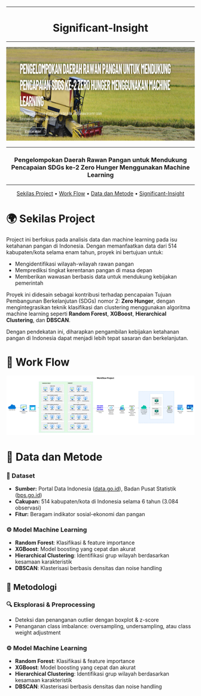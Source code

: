 <div align="center">

---
# Significant-Insight
---

  <img width="1920" height="250" src="https://github.com/mmmdrizal/Significant-Insight/blob/main/Image/Header%20Github%20Significant%20Insight%20-%20Project%20Akhir%20Praktikum%20SML.png">

---
### Pengelompokan Daerah Rawan Pangan untuk Mendukung Pencapaian SDGs ke-2 Zero Hunger Menggunakan Machine Learning
---





[Sekilas Project](#-sekilas-project)
•
[Work Flow](#-Work-Flow)
•
[Data dan Metode](#-data-dan-metode)
•
[Significant-Insight](#panda_face-ASK-Man)

</div>

# 🌍 Sekilas Project
Project ini berfokus pada analisis data dan machine learning pada isu ketahanan pangan di Indonesia. Dengan memanfaatkan data dari 514 kabupaten/kota selama enam tahun, proyek ini bertujuan untuk:

- Mengidentifikasi wilayah-wilayah rawan pangan
- Memprediksi tingkat kerentanan pangan di masa depan
- Memberikan wawasan berbasis data untuk mendukung kebijakan pemerintah

Proyek ini didesain sebagai kontribusi terhadap pencapaian Tujuan Pembangunan Berkelanjutan (SDGs) nomor 2: **Zero Hunger**, dengan mengintegrasikan teknik klasifikasi dan clustering menggunakan algoritma machine learning seperti **Random Forest**, **XGBoost**, **Hierarchical Clustering**, dan **DBSCAN**.

Dengan pendekatan ini, diharapkan pengambilan kebijakan ketahanan pangan di Indonesia dapat menjadi lebih tepat sasaran dan berkelanjutan.


# 🔄 Work Flow
![Work Flow](https://github.com/mmmdrizal/Significant-Insight/blob/main/Image/Work%20Flow.png)

# 📁 Data dan Metode
### 📁 Dataset
- **Sumber:** Portal Data Indonesia ([data.go.id](https://data.go.id)), Badan Pusat Statistik ([bps.go.id](https://bps.go.id))
- **Cakupan:** 514 kabupaten/kota di Indonesia selama 6 tahun (3.084 observasi)
- **Fitur:** Beragam indikator sosial-ekonomi dan pangan

### ⚙️ Model Machine Learning
- **Random Forest**: Klasifikasi & feature importance
- **XGBoost**: Model boosting yang cepat dan akurat
- **Hierarchical Clustering**: Identifikasi grup wilayah berdasarkan kesamaan karakteristik
- **DBSCAN**: Klasterisasi berbasis densitas dan noise handling

## 🧠 Metodologi

### 🔍 Eksplorasi & Preprocessing
- Deteksi dan penanganan outlier dengan boxplot & z-score
- Penanganan class imbalance: oversampling, undersampling, atau class weight adjustment

### ⚙️ Model Machine Learning
- **Random Forest**: Klasifikasi & feature importance
- **XGBoost**: Model boosting yang cepat dan akurat
- **Hierarchical Clustering**: Identifikasi grup wilayah berdasarkan kesamaan karakteristik
- **DBSCAN**: Klasterisasi berbasis densitas dan noise handling



